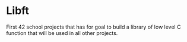 # Libft

First 42 school projects that has for goal to build a library of low level C function that will be used in
all other projects.
